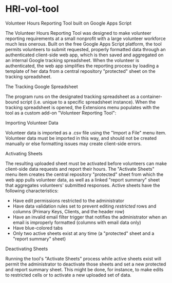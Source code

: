 # HRI-vol-tool
Volunteer Hours Reporting Tool built on Google Apps Script

The Volunteer Hours Reporting Tool was designed to make volunteer reporting requirements at a small nonprofit with a large volunteer workforce much less onerous. Built on the free Google Apps Script platform, the tool permits volunteers to submit requested, properly formatted data through an authenticated client-side web app, which is then saved and aggregated on an internal Google tracking spreadsheet.  When the volunteer is authenticated, the web app simplifies the reporting process by loading a template of her data from a central repository "protected" sheet on the tracking spreadsheet.  


The Tracking Google Spreadsheet

The program runs on the designated tracking spreadsheet as a container-bound script (i.e. unique to a specific spreadsheet instance). When the tracking spreadsheet is opened, the Extensions menu populates with the tool as a custom add-on "Volunteer Reporting Tool":


Importing Volunteer Data

Volunteer data is imported as a .csv file using the "Import a File" menu item.  Volunteer data must be imported in this way, and should not be created manually or else formatting issues may create client-side errors.


Activating Sheets

The resulting uploaded sheet must be activated before volunteers can make client-side data requests and report their hours. The "Activate Sheets" menu item creates the central repository "protected" sheet from which the web app pulls volunteer data, as well as a linked "report summary" sheet that aggregates volunteers' submitted responses. Active sheets have the following characteristics:
<ul>
  <li>Have edit permissions restricted to the administrator</li>
  <li>Have data validation rules set to prevent editing <i>restricted</i> rows and columns (Primary Keys, Clients, and the header row)</li>
  <li>Have an invalid email filter trigger that notifies the administrator when an email is improperly formatted (columns with email data only)</li>
  <li>Have blue-colored tabs</li>
  <li>Only two active sheets exist at any time (a "protected" sheet and a "report summary" sheet)</li>
</ul>


Deactivating Sheets

Running the tool's "Activate Sheets" process while active sheets exist will permit the administrator to deactivate those sheets and set a new protected and report summary sheet. This might be done, for instance, to make edits to restricted cells or to activate a new uploaded set of data. 
